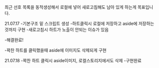 최근 선호 목록을 동적생성해서 로컬에 넣어 새로고침해도 남아 있게 하는게 목표입니다.

21.07.17
-기본구조 밑 스크립트 생성
-하트클릭시 로컬에 저장하고 aside에 저장하는것까지 구현
-새로고침시 하트가 노출이 안되는 이슈가 있음

-해결완료!

-꽉찬 하트를 클릭했을때 aside에 이미지도 삭제되게 구현

21.07.18
-꽉찬 하트 클릭시 aside이미지, 로컬스토리지에서도 삭제
-구현완료
